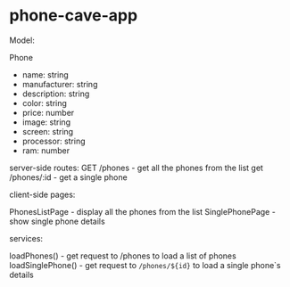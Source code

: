# phone-cave-app

Model:

Phone
- name: string
- manufacturer: string
- description: string
- color: string
- price: number
- image: string
- screen: string
- processor: string
- ram: number

server-side routes:
GET /phones - get all the phones from the list
get /phones/:id - get a single phone

client-side pages:

PhonesListPage - display all the phones from the list
SinglePhonePage - show single phone details

services:

loadPhones() - get request to /phones to load a list of phones
loadSinglePhone() - get request to `/phones/${id}` to load a single phone`s details
